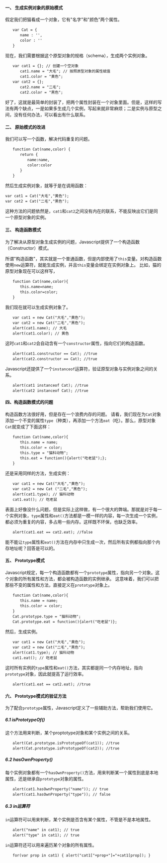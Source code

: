 #### 一、 生成实例对象的原始模式

假定我们把猫看成一个对象，它有"名字"和"颜色"两个属性。
````
　　var Cat = {
　　　　name : '',
　　　　color : ''
　　} 
````
现在，我们需要根据这个原型对象的规格（schema），生成两个实例对象。
````
　　var cat1 = {}; // 创建一个空对象
　　　　cat1.name = "大毛"; // 按照原型对象的属性赋值
　　　　cat1.color = "黄色";
　　var cat2 = {};
　　　　cat2.name = "二毛";
　　　　cat2.color = "黑色";
````
好了，这就是最简单的封装了，把两个属性封装在一个对象里面。但是，这样的写法有两个缺点，一是如果多生成几个实例，写起来就非常麻烦；二是实例与原型之间，没有任何办法，可以看出有什么联系。

#### 二、 原始模式的改进

我们可以写一个函数，解决代码重复的问题。
````
　　function Cat(name,color) {
　　　　return {
　　　　　　name:name,
　　　　　　color:color
　　　　}
　　}
````
然后生成实例对象，就等于是在调用函数：
````
var cat1 = Cat("大毛","黄色");
var cat2 = Cat("二毛","黑色");
````

这种方法的问题依然是，`cat1`和`cat2`之间没有内在的联系，不能反映出它们是同一个原型对象的实例。

#### 三、 构造函数模式

为了解决从原型对象生成实例的问题，Javascript提供了一个构造函数（Constructor）模式。

所谓"构造函数"，其实就是一个普通函数，但是内部使用了`this`变量。对构造函数使用`new`运算符，就能生成实例，并且`this`变量会绑定在实例对象上。
比如，猫的原型对象现在可以这样写，
````
　　function Cat(name,color){
　　　　this.name=name;
　　　　this.color=color;
　　}
````
我们现在就可以生成实例对象了。
````
　　var cat1 = new Cat("大毛","黄色");
　　var cat2 = new Cat("二毛","黑色");
　　alert(cat1.name); // 大毛
　　alert(cat1.color); // 黄色
````
这时`cat1`和`cat2`会自动含有一个`constructor`属性，指向它们的构造函数。
````
　　alert(cat1.constructor == Cat); //true
　　alert(cat2.constructor == Cat); //true
````

Javascript还提供了一个`instanceof`运算符，验证原型对象与实例对象之间的关系。
````
　　alert(cat1 instanceof Cat); //true
　　alert(cat2 instanceof Cat); //true
````

#### 四、构造函数模式的问题

构造函数方法很好用，但是存在一个浪费内存的问题。
请看，我们现在为`Cat`对象添加一个不变的属性`type`（种类），再添加一个方法`eat`（吃）。那么，原型对象`Cat`就变成了下面这样：
````
　　function Cat(name,color){
　　　　this.name = name;
　　　　this.color = color;
　　　　this.type = "猫科动物";
　　　　this.eat = function(){alert("吃老鼠");};
　　}
````

还是采用同样的方法，生成实例：
````
　　var cat1 = new Cat("大毛","黄色");
　　var cat2 = new Cat ("二毛","黑色");
　　alert(cat1.type); // 猫科动物
　　cat1.eat(); // 吃老鼠
````

表面上好像没什么问题，但是实际上这样做，有一个很大的弊端。那就是对于每一个实例对象，`type`属性和`eat()`方法都是一模一样的内容，每一次生成一个实例，都必须为重复的内容，多占用一些内存。这样既不环保，也缺乏效率。
````
　　alert(cat1.eat == cat2.eat); //false
````

能不能让`type`属性和`eat()`方法在内存中只生成一次，然后所有实例都指向那个内存地址呢？回答是可以的。

#### 五、 Prototype模式

Javascript规定，每一个构造函数都有一个`prototype`属性，指向另一个对象。这个对象的所有属性和方法，都会被构造函数的实例继承。
这意味着，我们可以把那些不变的属性和方法，直接定义在`prototype`对象上。
````
　　function Cat(name,color){
　　　　this.name = name;
　　　　this.color = color;
　　}
　　Cat.prototype.type = "猫科动物";
　　Cat.prototype.eat = function(){alert("吃老鼠")};
````

然后，生成实例。
````
　　var cat1 = new Cat("大毛","黄色");
　　var cat2 = new Cat("二毛","黑色");
　　alert(cat1.type); // 猫科动物
　　cat1.eat(); // 吃老鼠
````
这时所有实例的`type`属性和`eat()`方法，其实都是同一个内存地址，指向`prototype`对象，因此就提高了运行效率。
````
　　alert(cat1.eat == cat2.eat); //true
````

#### 六、 Prototype模式的验证方法

为了配合`prototype`属性，Javascript定义了一些辅助方法，帮助我们使用它。

##### 6.1 isPrototypeOf()

这个方法用来判断，某个proptotype对象和某个实例之间的关系。
````
　　alert(Cat.prototype.isPrototypeOf(cat1)); //true
　　alert(Cat.prototype.isPrototypeOf(cat2)); //true
````

##### 6.2 hasOwnProperty()

每个实例对象都有一个`hasOwnProperty()`方法，用来判断某一个属性到底是本地属性，还是继承自`prototype`对象的属性。
````
　　alert(cat1.hasOwnProperty("name")); // true
　　alert(cat1.hasOwnProperty("type")); // false
````

##### 6.3 in运算符

`in`运算符可以用来判断，某个实例是否含有某个属性，不管是不是本地属性。
````
　　alert("name" in cat1); // true
　　alert("type" in cat1); // true
````

`in`运算符还可以用来遍历某个对象的所有属性。
````
　　for(var prop in cat1) { alert("cat1["+prop+"]="+cat1[prop]); }
````
